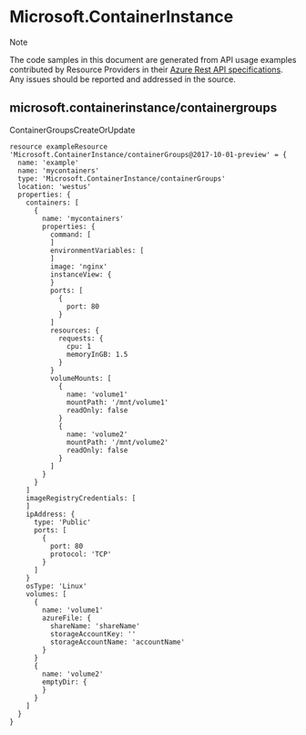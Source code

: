 # Microsoft.ContainerInstance
  
> [!NOTE]
> The code samples in this document are generated from API usage examples contributed by Resource Providers in their [Azure Rest API specifications](https://github.com/Azure/azure-rest-api-specs). Any issues should be reported and addressed in the source.


## microsoft.containerinstance/containergroups

ContainerGroupsCreateOrUpdate
```bicep
resource exampleResource 'Microsoft.ContainerInstance/containerGroups@2017-10-01-preview' = {
  name: 'example'
  name: 'mycontainers'
  type: 'Microsoft.ContainerInstance/containerGroups'
  location: 'westus'
  properties: {
    containers: [
      {
        name: 'mycontainers'
        properties: {
          command: [
          ]
          environmentVariables: [
          ]
          image: 'nginx'
          instanceView: {
          }
          ports: [
            {
              port: 80
            }
          ]
          resources: {
            requests: {
              cpu: 1
              memoryInGB: 1.5
            }
          }
          volumeMounts: [
            {
              name: 'volume1'
              mountPath: '/mnt/volume1'
              readOnly: false
            }
            {
              name: 'volume2'
              mountPath: '/mnt/volume2'
              readOnly: false
            }
          ]
        }
      }
    ]
    imageRegistryCredentials: [
    ]
    ipAddress: {
      type: 'Public'
      ports: [
        {
          port: 80
          protocol: 'TCP'
        }
      ]
    }
    osType: 'Linux'
    volumes: [
      {
        name: 'volume1'
        azureFile: {
          shareName: 'shareName'
          storageAccountKey: ''
          storageAccountName: 'accountName'
        }
      }
      {
        name: 'volume2'
        emptyDir: {
        }
      }
    ]
  }
}
```
